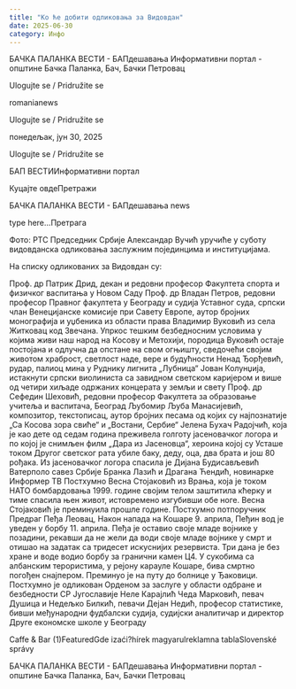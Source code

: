 ```yaml
---
title: "Ко ће добити одликовања за Видовдан"
date: 2025-06-30
category: Инфо
---
```


БАЧКА ПАЛАНКА ВЕСТИ - БАПдешавања Информативни портал - општине Бачка Паланка, Бач, Бачки Петровац

Ulogujte se / Pridružite se

romanianews

Ulogujte se / Pridružite se

понедељак, јун 30, 2025

Ulogujte se / Pridružite se

БАП ВЕСТИИнформативни портал

Куцајте овдеПретражи

БАЧКА ПАЛАНКА ВЕСТИ - БАПдешавања news

type here...Претрага

Фото: РТС
            Председник Србије Александар Вучић уручиће у суботу видовданска одликовања заслужним појединцима и институцијама.

На списку одликованих за Видовдан су:

Проф. др Патрик Дрид, декан и редовни професор Факултета спорта и физичког васпитања у Новом Саду
Проф. др Владан Петров, редовни професор Правног факултета у Београду и судија Уставног суда, српски члан Венецијанске комисије при Савету Европе, аутор бројних монографија и уџбеника из области права
Владимир Вуковић из села Житковац код Звечана. Упркос тешким безбедносним условима у којима живи наш народ на Косову и Метохији, породица Вуковић остаје постојана и одлучна да опстане на свом огњишту, сведочећи својим животом храброст, светлост наде, вере и будућности
Ненад Ђорђевић, рудар, палиоц мина у Руднику лигнита „Лубница“
Јован Колунџија, истакнути српски виолиниста са завидном светском каријером и више од четири хиљаде одржаних концерата у земљи и свету
Проф. др Сефедин Шеховић, редовни професор Факултета за образовање учитеља и васпитача, Београд
Љубомир Љуба Манасијевић, композитор, текстописац, аутор бројних песама од којих су најпознатије „Са Косова зора свиће“ и „Востани, Сербие“
Јелена Бухач Радојчић, која је као дете од седам година преживела голготу јасеновачког логора и по којој је снимљен филм „Дара из Јасеновца“, хероина којој су Усташе током Другог светског рата убиле баку, деду, оца, два брата и још 80 рођака. Из јасеновачког логора спасила је Дијана Будисављевић
Ватерполо савез Србије
Бранка Лазић и Драгана Ћендић, новинарке Информер ТВ
Постхумно Весна Стојаковић из Врања, која је током НАТО бомбардовања 1999. године својим телом заштитила кћерку и тиме спасила њен живот, истовремено изгубивши обе ноге. Весна Стојаковић је преминуила прошле године.
Постхумно потпоручник Предраг Пеђа Леовац, Након напада на Кошаре 9. априла, Пеђин вод је уведен у борбу 11. априла. Пеђа је оставио своје младе војнике у позадини, рекавши да не жели да води своје младе војнике у смрт и отишао на задатак са тридесет искуснијих резервиста. Три дана је без хране и воде водио борбу за гранични камен Ц4. У сукобима са албанским терористима, у рејону карауле Кошаре, бива смртно погођен снајпером. Преминуо је на путу до болнице у Ђаковици. Постхумно је одликован Орденом за заслуге у области одбране и безбедности СР Југославије
Неле Карајлић
Чеда Марковић, певач
Душица и Недељко Билкић, певачи
Дејан Недић, професор статистике, бивши међународни фудбалски судија, судијски аналитичар и директор Друге економске школе у Београду

Caffe & Bar (1)FeaturedGde izaći?hírek magyarulreklamna tablaSlovenské správy

БАЧКА ПАЛАНКА ВЕСТИ - БАПдешавања Информативни портал - општине Бачка Паланка, Бач, Бачки Петровац
